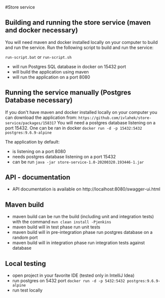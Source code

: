 #Store service
## Building and running the store service (maven and docker necessary)
You will need maven and docker installed locally on your computer to build and run the service.
Run the following script to build and run the service:

`run-script.bat` or `run-script.sh`
- will run Postgres SQL database in docker on 15432 port 
- will build the application using maven
- will run the application on a port 8080

## Running the service manually (Postgres Database necessary)
If you don't have maven and docker installed locally on your computer you can download the application from:
`https://github.com/ivlahek/store-service/packages/158317`
You will need a postgres database listening on a port 15432. One can be ran in docker `docker run -d -p 15432:5432 postgres:9.6.9-alpine`

The application by default:
- is listening on a port 8080
- needs postgres database listening on a port 15432
- can be run `java -jar store-service-1.0-20200320.193446-1.jar`

## API - documentation
- API documentation is available on http://localhost:8080/swagger-ui.html

## Maven build 
- maven build can be run the build (including unit and integration tests) with the command `mvn clean install -Pjenkins`
- maven build will in test phase run unit tests
- maven build will in pre-integration phase run postgres database on a random port
- maven build will in integration phase run integration tests against database

## Local testing
- open project in your favorite IDE (tested only in IntelliJ Idea)
- run postgres on 5432 port `docker run -d -p 5432:5432 postgres:9.6.9-alpine`
- run test locally
